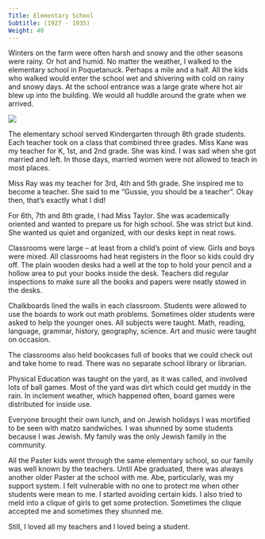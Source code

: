 ```yaml
---
Title: Elementary School
Subtitle: (1927 - 1935)
Weight: 40
---
```


Winters on the farm were often harsh and snowy and the other seasons were rainy. Or hot and humid. No matter the weather, I walked to the elementary school in Poquetanuck. Perhaps a mile and a half. All the kids who walked would enter the school wet and shivering with cold on rainy and snowy days. At the school entrance was a large grate where hot air blew up into the building. We would all huddle around the grate when we arrived.

![](/images/elementary.jpg)

The elementary school served Kindergarten through 8th grade students. Each teacher took on a class that combined three grades. Miss Kane was my teacher for K, 1st, and 2nd grade. She was kind. I was sad when she got married and left. In those days, married women were not allowed to teach in most places.

Miss Ray was my teacher for 3rd, 4th and 5th grade. She inspired me to become a teacher. She said to me “Gussie, you should be a teacher”. Okay then, that’s exactly what I did!

For 6th, 7th and 8th grade, I had Miss Taylor. She was academically oriented and wanted to prepare us for high school.  She was strict but kind. She wanted us quiet and organized, with our desks kept in neat rows.

Classrooms were large – at least from a child’s point of view. Girls and boys were mixed. All classrooms had heat registers in the floor so kids could dry off. The plain wooden desks had a well at the top to hold your pencil and a hollow area to put your books inside the desk. Teachers did regular inspections to make sure all the books and papers were neatly stowed in the desks.

Chalkboards lined the walls in each classroom. Students were allowed to use the boards to work out math problems. Sometimes older students were asked to help the younger ones. All subjects were taught. Math, reading, language, grammar, history, geography, science. Art and music were taught on occasion.

The classrooms also held bookcases full of books that we could check out and take home to read. There was no separate school library or librarian.

Physical Education was taught on the yard, as it was called, and involved lots of ball games. Most of the yard was dirt which could get muddy in the rain. In inclement weather, which happened often, board games were distributed for inside use.

Everyone brought their own lunch, and on Jewish holidays I was mortified to be seen with matzo sandwiches. I was shunned by some students because I was Jewish. My family was the only Jewish family in the community.

All the Paster kids went through the same elementary school, so our family was well known by the teachers. Until Abe graduated, there was always another older Paster at the school with me. Abe, particularly, was my support system. I felt vulnerable with no one to protect me when other students were mean to me. I started avoiding certain kids. I also tried to meld into a clique of girls to get some protection. Sometimes the clique accepted me and sometimes they shunned me.

Still, I loved all my teachers and I loved being a student. 